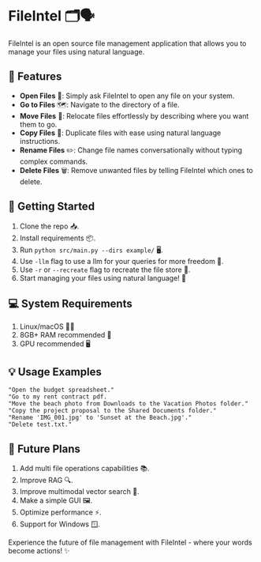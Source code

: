 # FileIntel 🗂️🗣️

FileIntel is an open source file management application that allows you to manage your files using natural language.

## 🌟 Features

- **Open Files** 📂: Simply ask FileIntel to open any file on your system.
- **Go to Files** 🗺️: Navigate to the directory of a file.
- **Move Files** 🚚: Relocate files effortlessly by describing where you want them to go.
- **Copy Files** 📑: Duplicate files with ease using natural language instructions.
- **Rename Files** ✏️: Change file names conversationally without typing complex commands.
- **Delete Files** 🗑️: Remove unwanted files by telling FileIntel which ones to delete.

## 🚀 Getting Started

1. Clone the repo 📥.
2. Install requirements 📦.
3. Run `python src/main.py --dirs example/` 🖥️.
4. Use `-llm` flag to use a llm for your queries for more freedom 🤖.
4. Use `-r` or `--recreate` flag to recreate the file store 🔄.
5. Start managing your files using natural language! 🎉


## 💻 System Requirements

1. Linux/macOS 🐧🍎
2. 8GB+ RAM recommended 💾
3. GPU recommended 🖥️

## 💡 Usage Examples

```
"Open the budget spreadsheet."
"Go to my rent contract pdf.
"Move the beach photo from Downloads to the Vacation Photos folder."
"Copy the project proposal to the Shared Documents folder."
"Rename 'IMG_001.jpg' to 'Sunset at the Beach.jpg'."
"Delete test.txt."
```

## 🔮 Future Plans

1. Add multi file operations capabilities 📚.
2. Improve RAG 🔍.
3. Improve multimodal vector search 🧠.
4. Make a simple GUI 🖼️.
5. Optimize performance ⚡.
6. Support for Windows 🪟.

Experience the future of file management with FileIntel - where your words become actions! ✨